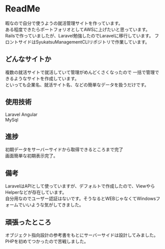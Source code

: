 # ReadMe
暇なので自分で使うようの就活管理サイトを作っています。  
ある程度できたらポートフォリオとしてAWSに上げたいと思っています。   
Railsで作っていましたが、Laravel勉強したのでLaravelに移行しています。
フロントサイドはSyukatsuManagementCLIリポジトリで作業しています。

## どんなサイトか
複数の就活サイトで就活していて管理がめんどくさくなったので
一括で管理できるようなサイトを作成しています。    
といっても企業名、就活サイト名、などの簡単なデータを扱うだけです。

## 使用技術
Laravel
Angular  
MySql

## 進捗
初期データをサーバーサイドから取得できるところまで完了  
画面簡単な初期表示完了。   

## 備考
LaravelはAPIとして使っていますが、デフォルトで作成したので、ViewやらHelperなどが存在しています。    
自分用なのでユーザー認証はないです。そうなるとWEBじゃなくてWindowsフォームでいいような気がしてきました。

## 頑張ったところ
オブジェクト指向設計の参考書をもとにサーバーサイドは設計してみました。
PHPを初めてつかったので苦戦しました。